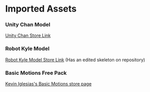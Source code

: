 ﻿# Imported Assets
### Unity Chan Model 
[Unity Chan Store Link](https://assetstore.unity.com/packages/3d/characters/unity-chan-model-18705 "Unity Chan Model Store Page")
### Robot Kyle Model
[Robot Kyle Model Store Link](https://assetstore.unity.com/packages/3d/characters/robots/space-robot-kyle-4696 "Robot Kyle in Unity Asset Store") (Has an edited skeleton on repository)
### Basic Motions Free Pack
[Kevin Iglesias's Basic Motions store page](https://assetstore.unity.com/packages/3d/animations/basic-motions-free-pack-154271 "Kevin Iglesias's Basic Motions in Unity Asset Store")